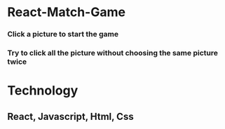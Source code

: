 # React-Match-Game

### Click a picture to start the game

### Try to click all the picture without choosing the same picture twice

# Technology

## React, Javascript, Html, Css
